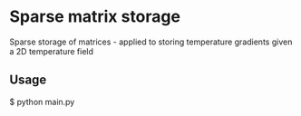 # Sparse matrix storage
Sparse storage of matrices - applied to storing temperature gradients given a 2D temperature field
## Usage 
$ python main.py
